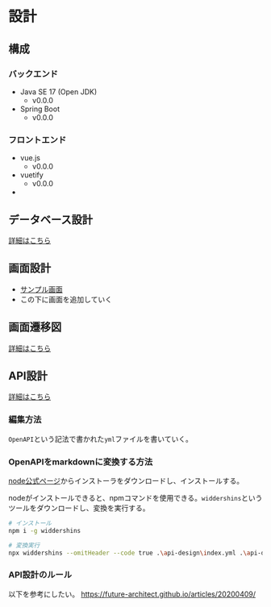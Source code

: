 # 設計

## 構成
### バックエンド
* Java SE 17 (Open JDK)
  * v0.0.0
* Spring Boot
  * v0.0.0

### フロントエンド
* vue.js
  * v0.0.0
* vuetify
  * v0.0.0
* 

## データベース設計
[詳細はこちら](./database-design/index.md)

## 画面設計
* [サンプル画面](./screen-layout/template.md)
* この下に画面を追加していく

## 画面遷移図
[詳細はこちら](./transition-diagram/index.md)

## API設計

[詳細はこちら](./api-design/index.md)

### 編集方法

`OpenAPI`という記法で書かれた`yml`ファイルを書いていく。

### OpenAPIをmarkdownに変換する方法
[node公式ページ](https://nodejs.org/ja/download)からインストーラをダウンロードし、インストールする。

nodeがインストールできると、npmコマンドを使用できる。`widdershins`というツールをダウンロードし、変換を実行する。

```sh
# インストール
npm i -g widdershins

# 変換実行
npx widdershins --omitHeader --code true .\api-design\index.yml .\api-design\index.md
```

### API設計のルール
以下を参考にしたい。
https://future-architect.github.io/articles/20200409/
